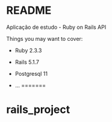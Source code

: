 # README

Aplicação de estudo - Ruby on Rails API

Things you may want to cover:

* Ruby 2.3.3

* Rails 5.1.7

* Postgresql 11

* ...
=======
# rails_project
